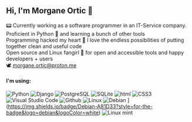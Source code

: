 ## Hi, I'm Morgane Ortic 🌱
 
📟 Currently working as a software programmer in an IT-Service company. Proficient in Python 🐍 and learning a bunch of other tools\
Programming hacked my heart 💜 I love the endless possibilities of putting together clean and useful code\
Open source and Linux fangirl 🐧 for open and accessible tools and happy developers + users\
🕊️ morgane.ortic@proton.me

#### I'm using:
![Python](https://img.shields.io/badge/Python-3776AB?style=for-the-badge&logo=python&logoColor=white) 
![Django](https://img.shields.io/badge/Django-092E20?style=for-the-badge&logo=django&logoColor=green)
![PostgreSQL](https://img.shields.io/badge/PostgreSQL-316192?style=for-the-badge&logo=postgresql&logoColor=white) 
![SQLite](https://img.shields.io/badge/SQLite-07405E?style=for-the-badge&logo=sqlite&logoColor=white) 
![html](https://img.shields.io/badge/HTML-239120?style=for-the-badge&logo=html5&logoColor=white) 
![CSS3](https://img.shields.io/badge/CSS3-1572B6?style=for-the-badge&logo=css3&logoColor=white) \
![Visual Studio Code](https://img.shields.io/badge/Visual_Studio_Code-0078D4?style=for-the-badge&logo=visual%20studio%20code&logoColor=white)
![Github](https://img.shields.io/badge/GitHub-100000?style=for-the-badge&logo=github&logoColor=white) 
![Linux](https://img.shields.io/badge/Linux-FCC624?style=for-the-badge&logo=linux&logoColor=black) 
![Debian](https://img.shields.io/badge/Ubuntu-E95420?style=for-the-badge&logo=ubuntu&logoColor=white) ](https://img.shields.io/badge/Debian-A81D33?style=for-the-badge&logo=debian&logoColor=white)
![Linux mint](https://img.shields.io/badge/Linux_Mint-87CF3E?style=for-the-badge&logo=linux-mint&logoColor=white)
